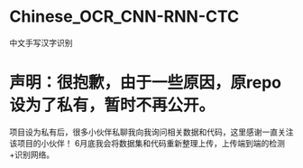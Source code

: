 # Chinese_OCR_CNN-RNN-CTC
中文手写汉字识别

# 声明：很抱歉，由于一些原因，原repo设为了私有，暂时不再公开。
项目设为私有后，很多小伙伴私聊我向我询问相关数据和代码，这里感谢一直关注该项目的小伙伴！
6月底我会将数据集和代码重新整理上传，上传端到端的检测+识别网络。
